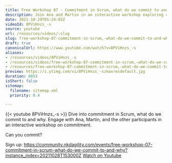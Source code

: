 ```yaml
---
title: Free Workshop 07 - Commitment in Scrum, what do we commit to and why
description: Join Ana and Martin in an interactive workshop exploring commitment in Scrum. Discover what we commit to and why. Can you commit? Sign up now!
date: 2021-10-29T05:24:03Z
videoId: 8PViHnzs_-s
source: youtube
url: /resources/videos/:slug
slug: free-workshop-07-commitment-in-scrum,-what-do-we-commit-to-and-why
draft: true
canonicalUrl: https://www.youtube.com/watch?v=8PViHnzs_-s
aliases:
- /resources/videos/8PViHnzs_-s
- /resources/videos/free-workshop-07-commitment-in-scrum,-what-do-we-commit-to-and-why
- /resources/free-workshop-07-commitment-in-scrum,-what-do-we-commit-to-and-why
preview: https://i.ytimg.com/vi/8PViHnzs_-s/maxresdefault.jpg
duration: 6853
isShort: false
sitemap:
  filename: sitemap.xml
  priority: 0.4

---
```

{{< youtube 8PViHnzs_-s >}} 
 Dive into commitment in Scrum, what do we commit to and why. Engage with Ana, Martin, and the other participants in an interactive workshop on commitment.

Can you commit?

Sign up: https://community.nkdagility.com/events/free-workshop-07-commitment-in-scrum-what-do-we-commit-to-and-why?instance_index=20211028T153000Z 
 [Watch on Youtube](https://www.youtube.com/watch?v=8PViHnzs_-s)
